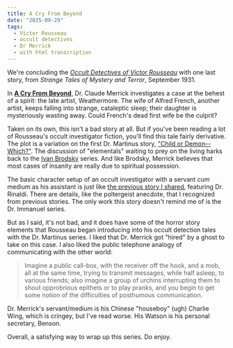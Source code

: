 ```yaml
---
title: A Cry From Beyond
date: "2025-09-29"
tags: 
  - Victor Rousseau
  - occult detectives
  - Dr Merrick
  - with html transcription
---
```


We're concluding the [*Occult Detectives of Victor Rousseau*](/pages/victor-rousseau/) with one last story, from *Strange Tales of Mystery and Terror*, September 1931.

In [**A Cry From Beyond**](/victor-rousseau/cry-from-beyond/), Dr. Claude Merrick investigates a case at the behest of a spirit: the late artist, Weathermore. The wife of Alfred French, another artist, keeps falling into strange, cataleptic sleep; their daughter is mysteriously wasting away. Could French's dead first wife be the culprit?

Taken on its own, this isn't a bad story at all. But if you've been reading a lot of Rousseau's occult investigator fiction, you'll find this tale fairly derivative.
The plot is a variation on the first Dr. Martinus story, ["Child or Demon--Which?"](/victor-rousseau/child-or-demon-which/). The discussion of "elementals" waiting to prey on the living harks back to the [Ivan Brodsky](/pages/victor-rousseau/#dr-ivan-brodsky-surgeon-of-souls) series. And like Brodsky, Merrick believes that most cases of insanity are really due to spiritual possession.


The basic character setup of an occult investigator with a servant *cum* medium as his assistant is just like [the previous story I shared](/victor-rousseau/blackest-magic-of-all/), featuring Dr. Rinaldi. There are details, like the poltergeist anecdote, that I recognized from previous stories. The only work this story doesn't remind me of is the Dr. Immanuel series.

But as I said, it's not bad, and it does have some of the horror story elements that Rousseau began introducing into his occult detection tales with the Dr. Martinus series.  I liked that Dr. Merrick got "hired" by a ghost to take on this case. I also liked the public telephone analogy of communicating with the other world:

>  Imagine a public call-box, with the receiver off the hook, and a mob, all at the same time, trying to transmit messages, while half asleep, to various friends; also imagine a group of urchins interrupting them to shout opprobrious epithets or to play pranks, and you begin to get some notion of the difficulties of posthumous communication. 


Dr. Merrick's servant/medium is his Chinese "houseboy" (ugh) Charlie Wing, which is cringey, but I've read worse. His Watson is his personal secretary, Benson. 

Overall, a satisfying way to wrap up this series. Do enjoy.




